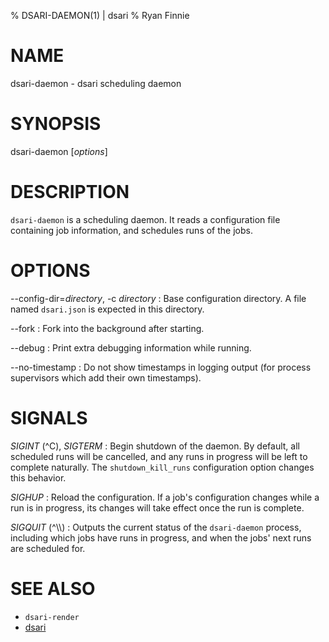 % DSARI-DAEMON(1) | dsari
% Ryan Finnie
# NAME

dsari-daemon - dsari scheduling daemon

# SYNOPSIS

dsari-daemon [*options*]

# DESCRIPTION

`dsari-daemon` is a scheduling daemon.
It reads a configuration file containing job information, and schedules runs of the jobs.

# OPTIONS

--config-dir=*directory*, -c *directory*
:   Base configuration directory.
    A file named `dsari.json` is expected in this directory.

--fork
:   Fork into the background after starting.

--debug
:   Print extra debugging information while running.

--no-timestamp
:   Do not show timestamps in logging output (for process supervisors which add their own timestamps).

# SIGNALS

*SIGINT* (^C), *SIGTERM*
:   Begin shutdown of the daemon.
    By default, all scheduled runs will be cancelled, and any runs in progress will be left to complete naturally.
    The `shutdown_kill_runs` configuration option changes this behavior.

*SIGHUP*
:   Reload the configuration.
    If a job's configuration changes while a run is in progress, its changes will take effect once the run is complete.

*SIGQUIT* (^\\\\)
:   Outputs the current status of the `dsari-daemon` process, including which jobs have runs in progress, and when the jobs' next runs are scheduled for.

# SEE ALSO

* `dsari-render`
* [dsari](https://github.com/rfinnie/dsari)
